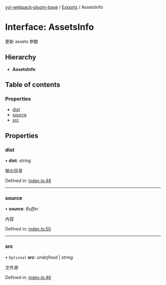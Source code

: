 [yyl-webpack-plugin-base](../README.md) / [Exports](../modules.md) / AssetsInfo

# Interface: AssetsInfo

更新 assets 参数

## Hierarchy

* **AssetsInfo**

## Table of contents

### Properties

- [dist](assetsinfo.md#dist)
- [source](assetsinfo.md#source)
- [src](assetsinfo.md#src)

## Properties

### dist

• **dist**: *string*

输出目录

Defined in: [index.ts:48](https://github.com/jackness1208/yyl-webpack-plugin-base/blob/f86be42/src/index.ts#L48)

___

### source

• **source**: *Buffer*

内容

Defined in: [index.ts:50](https://github.com/jackness1208/yyl-webpack-plugin-base/blob/f86be42/src/index.ts#L50)

___

### src

• `Optional` **src**: *undefined* \| *string*

文件源

Defined in: [index.ts:46](https://github.com/jackness1208/yyl-webpack-plugin-base/blob/f86be42/src/index.ts#L46)
